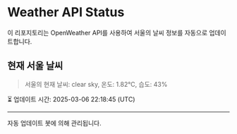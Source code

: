 
# Weather API Status

이 리포지토리는 OpenWeather API를 사용하여 서울의 날씨 정보를 자동으로 업데이트합니다.

## 현재 서울 날씨
> 서울의 현재 날씨: clear sky, 온도: 1.82°C, 습도: 43%

⏳ 업데이트 시간: 2025-03-06 22:18:45 (UTC)

---
자동 업데이트 봇에 의해 관리됩니다.
